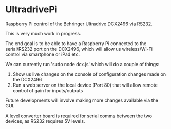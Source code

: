 # UltradrivePi
Raspberry Pi control of the Behringer Ultradrive DCX2496 via RS232.

This is very much work in progress.

The end goal is to be able to have a Raspberry Pi connected to the serial/RS232 port on the DCX2496, which will allow us wireless/Wi-Fi control via smartphone or iPad etc.

We can currently run 'sudo node dcx.js' which will do a couple of things:
1) Show us live changes on the console of configuration changes made on the DCX2496
2) Run a web server on the local device (Port 80) that will allow remote control of gain for inputs/outputs

Future developments will involve making more changes available via the GUI.

A level converter board is required for serial comms between the two devices, as RS232 requires 5V levels.

